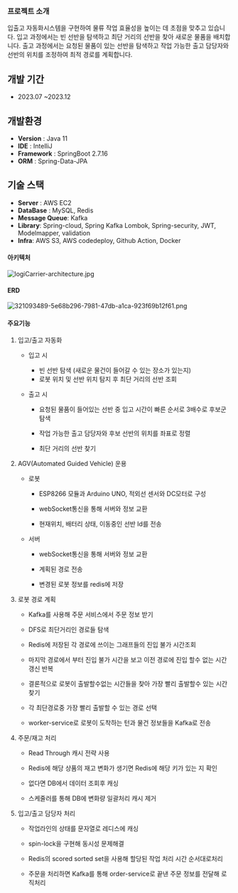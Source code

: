 ### 프로젝트 소개

 입출고 자동화시스템을 구현하여 물류 작업 효율성을 높이는 데 초점을 맞추고 있습니다. 입고 과정에서는 빈 선반을 탐색하고 최단 거리의 선반을 찾아 새로운 물품을 배치합니다. 출고 과정에서는 요청된 물품이 있는 선반을 탐색하고 작업 가능한 출고 담당자와 선반의 위치를 조정하여 최적 경로를 계획합니다.

## 개발 기간

- 2023.07 ~2023.12

## 개발환경

- **Version** : Java 11
- **IDE** : IntelliJ
- **Framework** : SpringBoot 2.7.16
- **ORM** : Spring-Data-JPA

## 기술 스택

- **Server** : AWS EC2
- **DataBase** : MySQL, Redis
- **Message Queue**: Kafka
- **Library**: Spring-cloud, Spring Kafka Lombok, Spring-security, JWT,  Modelmapper, validation
- **Infra**: AWS S3, AWS codedeploy, Github Action, Docker

#### 아키텍처

![logiCarrier-architecture.jpg](https://github.com/boham97/LogiCarrier/blob/master/ReadMe/logiCarrier-architecture.jpg?raw=true)

#### ERD

![321093489-5e68b296-7981-47db-a1ca-923f69b12f61.png](https://github.com/boham97/LogiCarrier/blob/master/ReadMe/321093489-5e68b296-7981-47db-a1ca-923f69b12f61.png?raw=true)

#### 주요기능

1. 입고/출고 자동화
   
   - 입고 시
     
     - 빈 선반 탐색 (새로운 물건이 들어갈 수 있는 장소가 있는지)
     - 로봇 위치 및 선반 위치 탐지 후 최단 거리의 선반 조회
   
   - 출고 시
     
     - 요청된 물품이 들어있는 선반 중 입고 시간이 빠른 순서로 3배수로 후보군 탐색
     
     - 작업 가능한 출고 담당자와 후보 선반의 위치를 좌표로 정렬
     
     - 최단 거리의 선반 찾기

2. AGV(Automated Guided Vehicle) 운용
   
   - 로봇
     
     - ESP8266 모듈과 Arduino UNO, 적외선 센서와 DC모터로 구성
     
     - webSocket통신을 통해 서버와 정보 교환
     
     - 현재위치, 배터리 상태, 이동중인 선반 Id를 전송 
   
   - 서버
     
     - webSocket통신을 통해 서버와 정보 교환
     
     - 계획된 경로 전송 
     
     - 변경된 로봇 정보를 redis에 저장 

3. 로봇 경로 계획
   
   - Kafka를 사용해 주문 서비스에서 주문 정보 받기
   
   - DFS로 최단거리인 경로들 탐색
   
   - Redis에 저장된 각 경로에 쓰이는 그래프들의 진입 불가 시간조회
   
   - 마지막 경로에서 부터 진입 불가 시간을 보고 이전 경로에 진입 할수 없는 시간 갱신 반복
   
   - 결론적으로 로봇이 출발할수없는 시간들을 찾아 가장 빨리 출발할수 있는 시간 찾기
   
   - 각 최단경로중 가장 빨리 출발할 수 있는 경로 선택
   
   - worker-service로 로봇이 도착하는 턴과 물건 정보들을 Kafka로 전송

4. 주문/재고 처리
   
   - Read Through 캐시 전략 사용
   
   - Redis에 해당 상품의 재고 변화가 생기면 Redis에 해당 키가 있는 지 확인
   
   - 없다면 DB에서 데이터 조회후 캐싱
   
   - 스케줄러를 통해 DB에 변화량 일괄처리 캐시 제거

5. 입고/출고 담당자 처리
   
   - 작업라인의 상태를 문자열로 레디스에 캐싱
   
   - spin-lock을 구현해  동시성 문제해결
   
   - Redis의 scored sorted set을 사용해 할당된 작업 처리 시간 순서대로처리
   
   - 주문을 처리하면 Kafka를 통해 order-service로 끝낸 주문 정보를 전달해 로직처리
